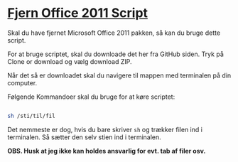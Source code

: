 # [Fjern Office 2011 Script](https://github.com/mjoerck/fjernoffice2011#fjern-office-2011-script)

Skal du have fjernet Microsoft Office 2011 pakken, så kan du bruge dette script.

For at bruge scriptet, skal du downloade det her fra GitHub siden. Tryk på Clone or download og vælg download ZIP.

Når det så er downloadet skal du navigere til mappen med terminalen på din computer.

Følgende Kommandoer skal du bruge for at køre scriptet:

``` bash

sh /sti/til/fil

```

Det nemmeste er dog, hvis du bare skriver `sh` og trækker filen ind i terminalen. Så sætter den selv stien ind i terminalen.

**OBS. Husk at jeg ikke kan holdes ansvarlig for evt. tab af filer osv.**
